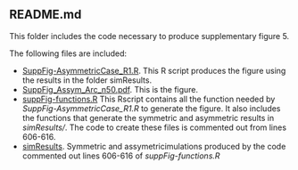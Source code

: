## README.md

This folder includes the code necessary to produce supplementary figure 5.

The following files are included: 

- [SuppFig-AsymmetricCase_R1.R](SuppFig-AsymmetricCase_R1.R). This R script produces the figure using the results in the folder simResults.
- [SuppFig_Assym_Arc_n50.pdf](SuppFig_Assym_Arc_n50.pdf). This is the figure.
- [suppFig-functions.R](suppFig-functions.R) This Rscript contains all the function needed by *SuppFig-AsymmetricCase_R1.R* to generate the figure. It also includes the functions that generate the symmetric and asymmetric results in *simResults/*. The code to create these files is commented out from lines 606-616.
- [simResults](simResults). Symmetric and assymetricimulations produced by the code commented out lines 606-616 of *suppFig-functions.R*
